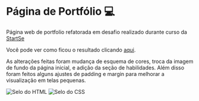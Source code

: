 # Página de Portfólio :computer:

Página web de portfolio refatorada em desafio realizado durante curso da [StartSe](https://lms.startse.com/)

Você pode ver como ficou o resultado clicando [aqui](https://br-adriel.github.io/startse-desafio-iv/).

As alterações feitas foram mudança de esquema de cores, troca da imagem de fundo da página inicial, e adição da seção de habilidades.
Além disso foram feitos alguns ajustes de padding e margin para melhorar a visualização em telas pequenas.

<div>
  <img src="https://img.shields.io/badge/HTML5-E34F26?style=for-the-badge&logo=html5&logoColor=white" alt="Selo do HTML" title="HTML">
  <img src="https://img.shields.io/badge/CSS3-1572B6?style=for-the-badge&logo=css3&logoColor=white" alt="Selo do CSS" title="CSS">
</div>
